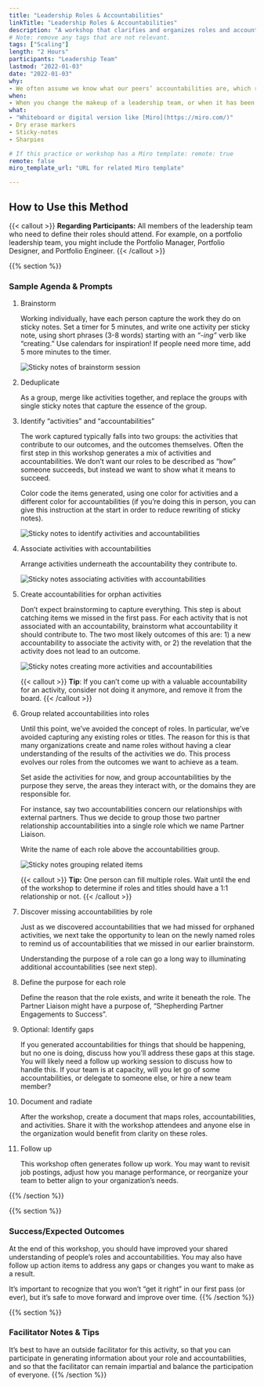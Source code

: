 ```yaml
---
title: "Leadership Roles & Accountabilities"
linkTitle: "Leadership Roles & Accountabilities"
description: "A workshop that clarifies and organizes roles and accountabilities of a group of people working together, so that you can reduce duplicate effort, identify gaps that aren’t being met, and be more efficient as a team. This method is most commonly used for leadership teams, rather than a balanced product team."
# Note: remove any tags that are not relevant.
tags: ["Scaling"]
length: "2 Hours"
participants: "Leadership Team"
lastmod: "2022-01-03"
date: "2022-01-03"
why: 
- We often assume we know what our peers’ accountabilities are, which results in objectives not being met and duplication of effort. This workshop is especially useful for leadership teams, where accountabilities are less clear than on a product team.
when:
- When you change the makeup of a leadership team, or when it has been a year or more since you last clarified roles and accountabilities.
what:
- "Whiteboard or digital version like [Miro](https://miro.com/)" 
- Dry erase markers
- Sticky-notes
- Sharpies

# If this practice or workshop has a Miro template: remote: true
remote: false
miro_template_url: "URL for related Miro template" 

---
```

## How to Use this Method

{{< callout >}}
**Regarding Participants:** All members of the leadership team who need to define their roles should attend. For example, on a portfolio leadership team, you might include the Portfolio Manager, Portfolio Designer, and Portfolio Engineer.
{{< /callout >}}

{{% section %}}
### Sample Agenda & Prompts

1. Brainstorm
   
   Working individually, have each person capture the work they do on sticky notes. Set a timer for 5 minutes, and write one activity per sticky note, using short phrases (3-8 words) starting with an _“-ing”_ verb like “creating.” Use calendars for inspiration! If people need more time, add 5 more minutes to the timer. 

   ![Sticky notes of brainstorm session](images/brainstorm.png)

1. Deduplicate
   
   As a group, merge like activities together, and replace the groups with single sticky notes that capture the essence of the group.

1. Identify “activities” and “accountabilities”
   
   The work captured typically falls into two groups: the activities that contribute to our outcomes, and the outcomes themselves. Often the first step in this workshop generates a mix of activities and accountabilities. We don’t want our roles to be described as “how” someone succeeds, but instead we want to show what it means to succeed.

   Color code the items generated, using one color for activities and a different color for accountabilities (if you’re doing this in person, you can give this instruction at the start in order to reduce rewriting of sticky notes). 

   ![Sticky notes to identify activities and accountabilities](images/identify.png)

1. Associate activities with accountabilities
   
   Arrange activities underneath the accountability they contribute to. 

   ![Sticky notes associating activities with accountabilities](images/associate.png)

1. Create accountabilities for orphan activities
   
   Don’t expect brainstorming to capture everything. This step is about catching items we missed in the first pass. For each activity that is not associated with an accountability, brainstorm what accountability it should contribute to. The two most likely outcomes of this are: 1) a new accountability to associate the activity with, or 2) the revelation that the activity does not lead to an outcome. 

   ![Sticky notes creating more activities and accountabilities](images/create.png)

   {{< callout >}}
   **Tip**: If you can’t come up with a valuable accountability for an activity, consider not doing it anymore, and remove it from the board. 
   {{< /callout >}}

1. Group related accountabilities into roles
   
   Until this point, we’ve avoided the concept of roles. In particular, we’ve avoided capturing any existing roles or titles. The reason for this is that many organizations create and name roles without having a clear understanding of the results of the activities we do. This process evolves our roles from the outcomes we want to achieve as a team. 

   Set aside the activities for now, and group accountabilities by the purpose they serve, the areas they interact with, or the domains they are responsible for.  

   For instance, say two accountabilities concern our relationships with external partners. Thus we decide to group those two partner relationship accountabilities into   a single role which we name Partner Liaison.

   Write the name of each role above the accountabilities group. 

   ![Sticky notes grouping related items](images/group.png)

   {{< callout >}}
   **Tip:** One person can fill multiple roles. Wait until the end of the workshop to determine if roles and titles should have a 1:1 relationship or not. 
   {{< /callout >}}

1. Discover missing accountabilities by role 

   Just as we discovered accountabilities that we had missed for orphaned activities, we next take the opportunity to lean on the newly named roles to remind us of accountabilities that we missed in our earlier brainstorm.

   Understanding the purpose of a role can go a long way to illuminating additional accountabilities (see next step).

1. Define the purpose for each role
   
   Define the reason that the role exists, and write it beneath the role. The Partner Liaison might have a purpose of, “Shepherding Partner Engagements to Success”.

1. Optional: Identify gaps 

   If you generated accountabilities for things that should be happening, but no one is doing, discuss how you’ll address these gaps at this stage. You will likely need a follow up working session to discuss how to handle this. If your team is at capacity, will you let go of some accountabilities, or delegate to someone else, or hire a new team member? 

1. Document and radiate

   After the workshop, create a document that maps roles, accountabilities, and activities. Share it with the workshop attendees and anyone else in the organization would benefit from clarity on these roles. 

1. Follow up
   
   This workshop often generates follow up work. You may want to revisit job postings, adjust how you manage performance, or reorganize your team to better align to your organization’s needs. 


{{% /section %}}

{{% section %}}
### Success/Expected Outcomes
At the end of this workshop, you should have improved your shared understanding of people’s roles and accountabilities. You may also have follow up action items to address any gaps or changes you want to make as a result. 

It’s important to recognize that you won’t “get it right” in our first pass (or ever), but it’s safe to move forward and improve over time.
{{% /section %}}

{{% section %}}
### Facilitator Notes & Tips
It’s best to have an outside facilitator for this activity, so that you can participate in generating information about your role and accountabilities, and so that the facilitator can remain impartial and balance the participation of everyone. 
{{% /section %}}